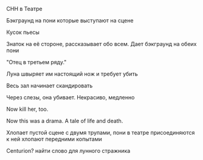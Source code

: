 СНН в Театре

Бэкграунд на пони которые выступают на сцене

Кусок пьесы

Знаток на её стороне, рассказывает обо всем. Дает бэкграунд на обеих пони

"Отец в третьем ряду."

Луна швыряет им настоящий нож и требует убить

Весь зал начинает скандировать

Через слезы, она убивает. Некрасиво, медленно

Now kill her, too.

Now this was a drama. A tale of life and death.

Хлопает пустой сцене с двумя трупами, пони в театре присоединяются к ней
хлопают передними копытами


Centurion?
найти слово для лунного стражника

